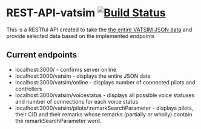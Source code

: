 # REST-API-vatsim [![Build Status](https://travis-ci.org/simpson2/REST-API-vatsim.svg?branch=master)](https://travis-ci.org/simpson2/REST-API-vatsim)

This is a RESTful API created to take the [the entire VATSIM JSON data](http://eu.data.vatsim.net/vatsim-data.json)
and provide selected data based on the implemented endpoints

## Current endpoints

* localhost:3000/ - confirms server online  
* localhost:3000/vatsim - displays the entire JSON data
* localhost:3000/vatsim/online - displays number of connected pilots and controllers
* localhost:3000/vatsim/voicestatus - displays all possible voice statuses and number of connections for each voice status
* localhost:3000/vatsim/pilots/:remarkSearchParameter - displays pilots, their CID and their remarks whose remarks (partially or wholly) contain the remarkSearchParameter word.

